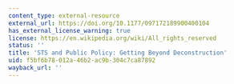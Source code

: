 ```yaml
---
content_type: external-resource
external_url: https://doi.org/10.1177/097172189900400104
has_external_license_warning: true
license: https://en.wikipedia.org/wiki/All_rights_reserved
status: ''
title: 'STS and Public Policy: Getting Beyond Deconstruction'
uid: f5bf6b78-012a-46b2-ac9b-304c7ca87892
wayback_url: ''
---
```

